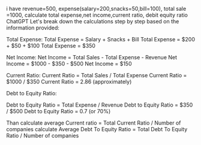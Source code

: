 
i have revenue=500, expense(salary=200,snacks=50,bill=100),  total sale =1000, calculate total 
expense,net income,current ratio, debit equity ratio
ChatGPT
Let's break down the calculations step by step based on the information provided:

Total Expense:
Total Expense = Salary + Snacks + Bill
Total Expense = $200 + $50 + $100
Total Expense = $350

Net Income:
Net Income = Total Sales - Total Expense - Revenue
Net Income = $1000 - $350 - $500
Net Income = $150

Current Ratio:
Current Ratio = Total Sales / Total Expense
Current Ratio = $1000 / $350
Current Ratio = 2.86 (approximately)

Debt to Equity Ratio:

Debt to Equity Ratio = Total Expense / Revenue
Debt to Equity Ratio = $350 / $500
Debt to Equity Ratio = 0.7 (or 70%)


Than calculate average Current ratio = Total Current Ratio / Number of companies
calculate Average Debt To Equity Ratio = Total Debt To Equity Ratio / Number of companies
